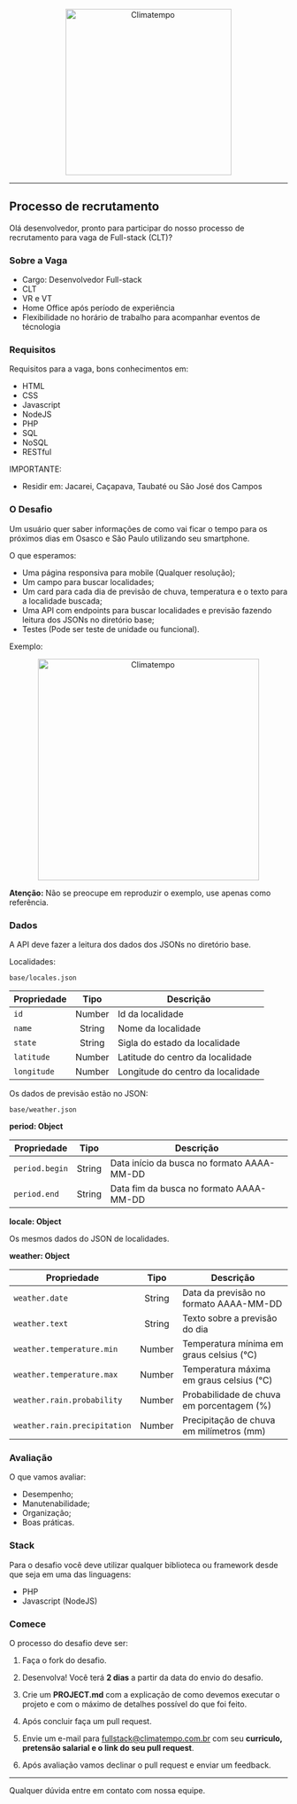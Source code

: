 <p align="center">
  <a href="http://www.climatempo.com.br">
      <img src="http://i.imgur.com/Q9lCAMF.png" alt="Climatempo" width="300px"/>
  </a>
</p>

___


## Processo de recrutamento

Olá desenvolvedor, pronto para participar do nosso
processo de recrutamento para vaga de Full-stack (CLT)?

### Sobre a Vaga

- Cargo: Desenvolvedor Full-stack
- CLT
- VR e VT
- Home Office após período de experiência
- Flexibilidade no horário de trabalho para acompanhar eventos de técnologia


### Requisitos

Requisitos para a vaga, bons conhecimentos em:

- HTML
- CSS
- Javascript
- NodeJS
- PHP
- SQL
- NoSQL
- RESTful

IMPORTANTE:

- Residir em: Jacarei, Caçapava, Taubaté ou São José dos Campos


### O Desafio

Um usuário quer saber informações de como vai ficar o 
tempo para os próximos dias em Osasco e São Paulo utilizando
seu smartphone. 

O que esperamos:
 
 - Uma página responsiva para mobile (Qualquer resolução);
 - Um campo para buscar localidades;
 - Um card para cada dia de previsão de chuva, temperatura e o texto para a localidade buscada;
 - Uma API com endpoints para buscar localidades e previsão fazendo leitura dos JSONs no diretório base;
 - Testes (Pode ser teste de unidade ou funcional).
 
Exemplo:

<p align="center">
  <a href="http://www.climatempo.com.br">
      <img src="http://i.imgur.com/x3z4tYM.png" alt="Climatempo" width="400px"/>
  </a>
</p>

**Atenção:**  Não se preocupe em reproduzir o exemplo, use apenas como referência.
 
### Dados

A API deve fazer a leitura dos dados dos JSONs no diretório base.
 
Localidades:
    
    base/locales.json
 
| Propriedade   | Tipo   | Descrição                           |
| ------------- |:------:| ------------------------------------|
| `id`          | Number | Id da localidade                    |
| `name`        | String | Nome da localidade                  |
| `state`       | String | Sigla do estado da localidade       |
| `latitude`    | Number | Latitude do centro da localidade    |
| `longitude`   | Number | Longitude do centro da localidade   |
 
 
Os dados de previsão estão no JSON:
 
    base/weather.json
    
**period: Object**
 
| Propriedade        | Tipo   | Descrição                                  |
| ------------------ |:------:| -------------------------------------------|
| `period.begin`     | String | Data início da busca no formato AAAA-MM-DD |
| `period.end `      | String | Data fim  da busca no formato AAAA-MM-DD   |

**locale: Object**
 
Os mesmos dados do JSON de localidades.
 
**weather: Object**
 
| Propriedade                     | Tipo   | Descrição                                  |
| ------------------------------- |:------:| -------------------------------------------|
| `weather.date`                  | String | Data da previsão no formato AAAA-MM-DD     |
| `weather.text`                  | String | Texto sobre a previsão do dia              |
| `weather.temperature.min`       | Number | Temperatura mínima em graus celsius (°C)   |
| `weather.temperature.max`       | Number | Temperatura máxima em graus celsius (°C)   |
| `weather.rain.probability`      | Number | Probabilidade de chuva em porcentagem (%)  |
| `weather.rain.precipitation`    | Number | Precipitação de chuva em milímetros (mm)   |

### Avaliação

O que vamos avaliar:

- Desempenho;
- Manutenabilidade;
- Organização;
- Boas práticas.

### Stack
Para o desafio você deve utilizar qualquer biblioteca ou framework desde que seja em uma das linguagens:

- PHP
- Javascript (NodeJS)

### Comece

O processo do desafio deve ser:

1. Faça o fork do desafio.

2. Desenvolva! Você terá **2 dias** a partir da data do envio do desafio.

3. Crie um **PROJECT.md** com a explicação de como devemos executar o projeto e com o máximo de detalhes possível do que foi feito.

4. Após concluir faça um pull request.

5. Envie um e-mail para fullstack@climatempo.com.br com seu **curriculo, pretensão salarial e o link do seu pull request**.

5. Após avaliação vamos declinar o pull request e enviar um feedback.



___


Qualquer dúvida entre em contato com nossa equipe.
